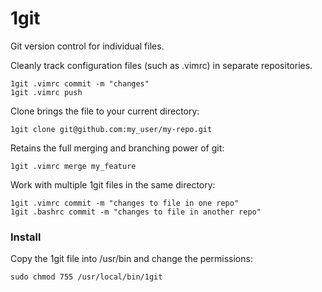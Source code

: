 # 1git
Git version control for individual files. 

Cleanly track configuration files (such as .vimrc) in separate repositories.

```
1git .vimrc commit -m "changes"
1git .vimrc push
```

Clone brings the file to your current directory:

```
1git clone git@github.com:my_user/my-repo.git
```

Retains the full merging and branching power of git:
```
1git .vimrc merge my_feature
```

Work with multiple 1git files in the same directory:
```
1git .vimrc commit -m "changes to file in one repo"
1git .bashrc commit -m "changes to file in another repo"
```
### Install
Copy the 1git file into /usr/bin and change the permissions:
```
sudo chmod 755 /usr/local/bin/1git
```
